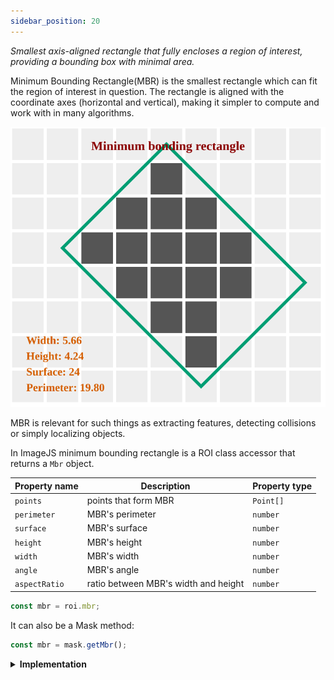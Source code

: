 ```yaml
---
sidebar_position: 20
---
```


_Smallest axis-aligned rectangle that fully encloses a region of interest, providing a bounding box with minimal area._

Minimum Bounding Rectangle(MBR) is the smallest rectangle which can fit the region of interest in question.
The rectangle is aligned with the coordinate axes (horizontal and vertical), making it simpler to compute and work with in many algorithms.

![MBR output](./img/mbr.svg)

MBR is relevant for such things as extracting features, detecting collisions or simply localizing objects.

In ImageJS minimum bounding rectangle is a ROI class accessor that returns a `Mbr` object.

| Property name | Description                          | Property type |
| ------------- | ------------------------------------ | ------------- |
| `points`      | points that form MBR                 | `Point[]`     |
| `perimeter`   | MBR's perimeter                      | `number`      |
| `surface`     | MBR's surface                        | `number`      |
| `height`      | MBR's height                         | `number`      |
| `width`       | MBR's width                          | `number`      |
| `angle`       | MBR's angle                          | `number`      |
| `aspectRatio` | ratio between MBR's width and height | `number`      |

```ts
const mbr = roi.mbr;
```

It can also be a Mask method:

```ts
const mbr = mask.getMbr();
```

<details><summary><b>Implementation</b></summary>

Here's how Minimum Bounding Rectangle is calculated in ImageJS:

_Finding convex hull_:an algorithm is based on the fact that one of the MBR sides is aligned with one of the convex hull sides.

_Rotating an object_: an object gets rotated parallel to the X-axis. It allows finding tilt angles of the diameters. It also facilitates calculation of the points. After all the data is found, it just gets rotated back by the same angle to get actual result.

_Finding extremities_: since the object is rotated, it means that vertical lines will be perpendicular to the hull side in question. Therefore, for each side, algorithm finds extremities which in turn calculate into points, width and surface.

</details>
